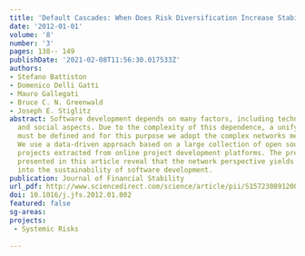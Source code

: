 ```yaml
---
title: 'Default Cascades: When Does Risk Diversification Increase Stability?'
date: '2012-01-01'
volume: '8'
number: '3'
pages: 138-- 149
publishDate: '2021-02-08T11:56:30.017533Z'
authors:
- Stefano Battiston
- Domenico Delli Gatti
- Mauro Gallegati
- Bruce C. N. Greenwald
- Joseph E. Stiglitz
abstract: Software development depends on many factors, including technical, human
  and social aspects. Due to the complexity of this dependence, a unifying framework
  must be defined and for this purpose we adopt the complex networks methodology.
  We use a data-driven approach based on a large collection of open source software
  projects extracted from online project development platforms. The preliminary results
  presented in this article reveal that the network perspective yields key insights
  into the sustainability of software development.
publication: Journal of Financial Stability
url_pdf: http://www.sciencedirect.com/science/article/pii/S1572308912000125
doi: 10.1016/j.jfs.2012.01.002
featured: false
sg-areas:
projects: 
 - Systemic Risks
 
---
```

